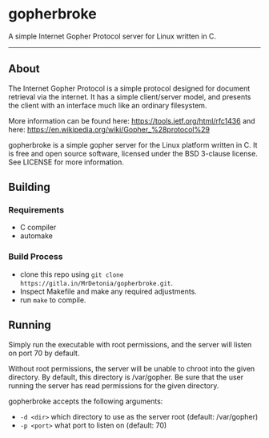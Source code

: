 # gopherbroke
A simple Internet Gopher Protocol server for Linux written in C.

---

## About
The Internet Gopher Protocol is a simple protocol designed for document retrieval via the internet.
It has a simple client/server model, and presents the client with an interface much like an ordinary filesystem.

More information can be found here: https://tools.ietf.org/html/rfc1436 and here: https://en.wikipedia.org/wiki/Gopher_%28protocol%29

gopherbroke is a simple gopher server for the Linux platform written in C. It is free and open source software, licensed under the BSD 3-clause license.
See LICENSE for more information.

## Building
### Requirements
- C compiler
- automake

### Build Process
- clone this repo using `git clone https://gitla.in/MrDetonia/gopherbroke.git`.
- Inspect Makefile and make any required adjustments.
- run `make` to compile.

## Running
Simply run the executable with root permissions, and the server will listen on port 70 by default.

Without root permissions, the server will be unable to chroot into the given directory.
By default, this directory is /var/gopher.
Be sure that the user running the server has read permissions for the given directory.

gopherbroke accepts the following arguments:
- `-d <dir>` which directory to use as the server root (default: /var/gopher)
- `-p <port>` what port to listen on (default: 70)
